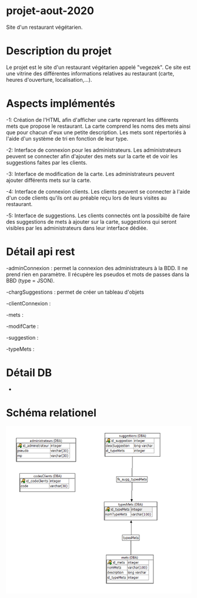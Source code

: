 # projet-aout-2020
Site d'un restaurant végétarien.

# Description du projet
Le projet est le site d'un restaurant végétarien appelé "vegezek".
Ce site est une vitrine des différentes informations relatives au restaurant (carte, heures d'ouverture, localisation,...).

# Aspects implémentés
-1: Création de l'HTML afin d'afficher une carte reprenant les différents mets que propose le restaurant.
La carte comprend les noms des mets ainsi que pour chacun d'eux une petite description.
Les mets sont répertoriés à l'aide d'un système de tri en fonction de leur type.

-2: Interface de connexion pour les administrateurs.
Les administrateurs peuvent se connecter afin d'ajouter des mets sur la carte et de voir les suggestions faites par les clients.

-3: Interface de modification de la carte.
Les administrateurs peuvent ajouter différents mets sur la carte.

-4: Interface de connexion clients.
Les clients peuvent se connecter à l'aide d'un code clients qu'ils ont au préable reçu lors de leurs visites au restaurant.

-5: Interface de suggestions.
Les clients connectés ont la possibilté de faire des suggestions de mets à ajouter sur la carte,
suggestions qui seront visibles par les administrateurs dans leur interface dédiée.

# Détail api rest
-adminConnexion : permet la connexion des administrateurs à la BDD.
Il ne prend rien en paramètre.
Il récupère les pseudos et mots de passes dans la BBD (type = JSON).

-chargSuggestions : permet de créer un tableau d'objets

-clientConnexion : 

-mets : 

-modifCarte : 

-suggestion : 

-typeMets : 

# Détail DB 
-

# Schéma relationel 

![Schéma](schemaRelationnel.PNG)

